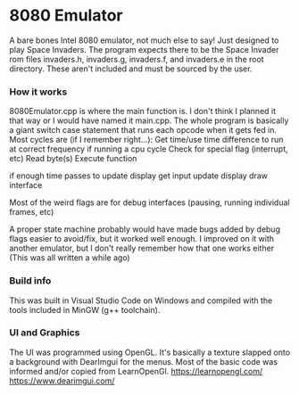 # 8080 Emulator

A bare bones Intel 8080 emulator, not much else to say! Just designed to play Space Invaders. 
The program expects there to be the Space Invader rom files invaders.h, invaders.g, invaders.f, and invaders.e in the root directory. These aren't included and must be sourced by the user.


### How it works
8080Emulator.cpp is where the main function is. I don't think I planned it that way or I would have named it main.cpp.
The whole program is basically a giant switch case statement that runs each opcode when it gets fed in. 
Most cycles are (if I remember right...):
  Get time/use time difference to run at correct frequency
  if running a cpu cycle
    Check for special flag (interrupt, etc)
    Read byte(s)
    Execute function

  if enough time passes to update display
    get input
    update display
    draw interface

Most of the weird flags are for debug interfaces (pausing, running individual frames, etc)

A proper state machine probably would have made bugs added by debug flags easier to avoid/fix, but it worked well enough.
I improved on it with another emulator, but I don't really remember how that one works either (This was all written a while ago)




### Build info
This was built in Visual Studio Code on Windows and compiled with the tools included in MinGW (g++ toolchain).

### UI and Graphics
The UI was programmed using OpenGL. It's basically a texture slapped onto a background with DearImgui for the menus. Most of the basic code was informed and/or copied from LearnOpenGl.
https://learnopengl.com/
https://www.dearimgui.com/
